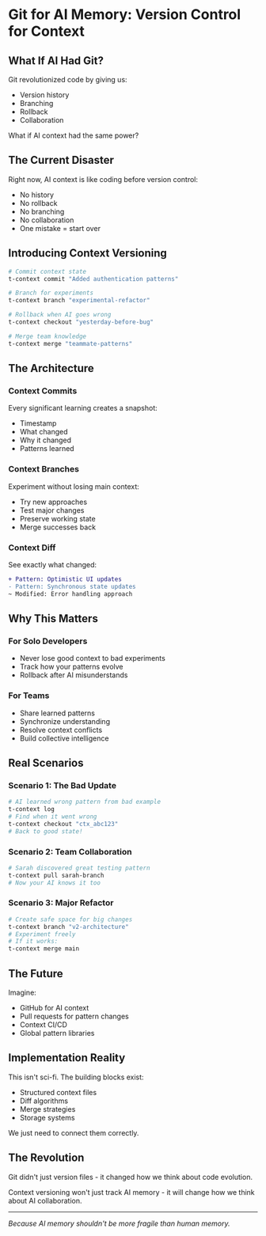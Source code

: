 # Git for AI Memory: Version Control for Context

## What If AI Had Git?

Git revolutionized code by giving us:
- Version history
- Branching
- Rollback
- Collaboration

What if AI context had the same power?

## The Current Disaster

Right now, AI context is like coding before version control:
- No history
- No rollback
- No branching
- No collaboration
- One mistake = start over

## Introducing Context Versioning

```bash
# Commit context state
t-context commit "Added authentication patterns"

# Branch for experiments
t-context branch "experimental-refactor"

# Rollback when AI goes wrong
t-context checkout "yesterday-before-bug"

# Merge team knowledge
t-context merge "teammate-patterns"
```

## The Architecture

### Context Commits
Every significant learning creates a snapshot:
- Timestamp
- What changed
- Why it changed
- Patterns learned

### Context Branches
Experiment without losing main context:
- Try new approaches
- Test major changes
- Preserve working state
- Merge successes back

### Context Diff
See exactly what changed:
```diff
+ Pattern: Optimistic UI updates
- Pattern: Synchronous state updates
~ Modified: Error handling approach
```

## Why This Matters

### For Solo Developers
- Never lose good context to bad experiments
- Track how your patterns evolve
- Rollback after AI misunderstands

### For Teams
- Share learned patterns
- Synchronize understanding
- Resolve context conflicts
- Build collective intelligence

## Real Scenarios

### Scenario 1: The Bad Update
```bash
# AI learned wrong pattern from bad example
t-context log
# Find when it went wrong
t-context checkout "ctx_abc123"
# Back to good state!
```

### Scenario 2: Team Collaboration
```bash
# Sarah discovered great testing pattern
t-context pull sarah-branch
# Now your AI knows it too
```

### Scenario 3: Major Refactor
```bash
# Create safe space for big changes
t-context branch "v2-architecture"
# Experiment freely
# If it works:
t-context merge main
```

## The Future

Imagine:
- GitHub for AI context
- Pull requests for pattern changes
- Context CI/CD
- Global pattern libraries

## Implementation Reality

This isn't sci-fi. The building blocks exist:
- Structured context files
- Diff algorithms
- Merge strategies
- Storage systems

We just need to connect them correctly.

## The Revolution

Git didn't just version files - it changed how we think about code evolution.

Context versioning won't just track AI memory - it will change how we think about AI collaboration.

---

*Because AI memory shouldn't be more fragile than human memory.*